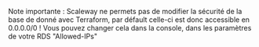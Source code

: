 Note importante : Scaleway ne permets pas de modifier la sécurité de la base de donné avec Terraform, par défault celle-ci est donc accessible en 0.0.0.0/0 ! Vous pouvez changer cela dans la console, dans les paramètres de votre RDS "Allowed-IPs"
